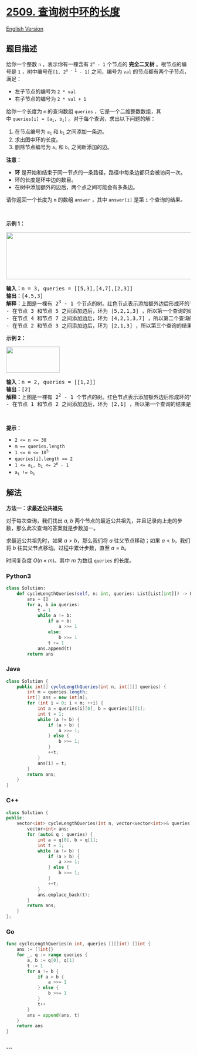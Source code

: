 # [2509. 查询树中环的长度](https://leetcode.cn/problems/cycle-length-queries-in-a-tree)

[English Version](/solution/2500-2599/2509.Cycle%20Length%20Queries%20in%20a%20Tree/README_EN.md)

## 题目描述

<!-- 这里写题目描述 -->

<p>给你一个整数&nbsp;<code>n</code>&nbsp;，表示你有一棵含有&nbsp;<code>2<sup>n</sup> - 1</code>&nbsp;个节点的 <strong>完全二叉树</strong>&nbsp;。根节点的编号是&nbsp;<code>1</code>&nbsp;，树中编号在<code>[1, 2<sup>n - 1</sup> - 1]</code>&nbsp;之间，编号为&nbsp;<code>val</code>&nbsp;的节点都有两个子节点，满足：</p>

<ul>
	<li>左子节点的编号为&nbsp;<code>2 * val</code></li>
	<li>右子节点的编号为&nbsp;<code>2 * val + 1</code></li>
</ul>

<p>给你一个长度为 <code>m</code>&nbsp;的查询数组 <code>queries</code>&nbsp;，它是一个二维整数数组，其中&nbsp;<code>queries[i] = [a<sub>i</sub>, b<sub>i</sub>]</code>&nbsp;。对于每个查询，求出以下问题的解：</p>

<ol>
	<li>在节点编号为&nbsp;<code>a<sub>i</sub></code> 和&nbsp;<code>b<sub>i</sub></code>&nbsp;之间添加一条边。</li>
	<li>求出图中环的长度。</li>
	<li>删除节点编号为&nbsp;<code>a<sub>i</sub></code> 和&nbsp;<code>b<sub>i</sub></code>&nbsp;之间新添加的边。</li>
</ol>

<p><strong>注意：</strong></p>

<ul>
	<li><strong>环</strong> 是开始和结束于同一节点的一条路径，路径中每条边都只会被访问一次。</li>
	<li>环的长度是环中边的数目。</li>
	<li>在树中添加额外的边后，两个点之间可能会有多条边。</li>
</ul>

<p>请你返回一个长度为 <code>m</code>&nbsp;的数组<em>&nbsp;</em><code>answer</code>&nbsp;，其中&nbsp;<code>answer[i]</code>&nbsp;是第&nbsp;<code>i</code>&nbsp;个查询的结果<i>。</i></p>

<p>&nbsp;</p>

<p><strong>示例 1：</strong></p>

<p><img alt="" src="https://fastly.jsdelivr.net/gh/doocs/leetcode@main/solution/2500-2599/2509.Cycle%20Length%20Queries%20in%20a%20Tree/images/bexample1.png" style="width: 647px; height: 128px;" /></p>

<pre>
<b>输入：</b>n = 3, queries = [[5,3],[4,7],[2,3]]
<b>输出：</b>[4,5,3]
<b>解释：</b>上图是一棵有 2<sup>3</sup> - 1 个节点的树。红色节点表示添加额外边后形成环的节点。
- 在节点 3 和节点 5 之间添加边后，环为 [5,2,1,3] ，所以第一个查询的结果是 4 。删掉添加的边后处理下一个查询。
- 在节点 4 和节点 7 之间添加边后，环为 [4,2,1,3,7] ，所以第二个查询的结果是 5 。删掉添加的边后处理下一个查询。
- 在节点 2 和节点 3 之间添加边后，环为 [2,1,3] ，所以第三个查询的结果是 3 。删掉添加的边。
</pre>

<p><strong>示例 2：</strong></p>

<p><img alt="" src="https://fastly.jsdelivr.net/gh/doocs/leetcode@main/solution/2500-2599/2509.Cycle%20Length%20Queries%20in%20a%20Tree/images/aexample2.png" style="width: 146px; height: 71px;" /></p>

<pre>
<b>输入：</b>n = 2, queries = [[1,2]]
<b>输出：</b>[2]
<b>解释：</b>上图是一棵有 2<sup>2</sup> - 1 个节点的树。红色节点表示添加额外边后形成环的节点。
- 在节点 1 和节点 2 之间添加边后，环为 [2,1] ，所以第一个查询的结果是 2 。删掉添加的边。
</pre>

<p>&nbsp;</p>

<p><strong>提示：</strong></p>

<ul>
	<li><code>2 &lt;= n &lt;= 30</code></li>
	<li><code>m == queries.length</code></li>
	<li><code>1 &lt;= m &lt;= 10<sup>5</sup></code></li>
	<li><code>queries[i].length == 2</code></li>
	<li><code>1 &lt;= a<sub>i</sub>, b<sub>i</sub> &lt;= 2<sup>n</sup> - 1</code></li>
	<li><code>a<sub>i</sub> != b<sub>i</sub></code></li>
</ul>

## 解法

<!-- 这里可写通用的实现逻辑 -->

**方法一：求最近公共祖先**

对于每次查询，我们找出 $a$, $b$ 两个节点的最近公共祖先，并且记录向上走的步数，那么此次查询的答案就是步数加一。

求最近公共祖先时，如果 $a \gt b$，那么我们将 $a$ 往父节点移动；如果 $a \lt b$，我们将 $b$ 往其父节点移动。过程中累计步数，直至 $a = b$。

时间复杂度 $O(n \times m)$。其中 $m$ 为数组 `queries` 的长度。

<!-- tabs:start -->

### **Python3**

<!-- 这里可写当前语言的特殊实现逻辑 -->

```python
class Solution:
    def cycleLengthQueries(self, n: int, queries: List[List[int]]) -> List[int]:
        ans = []
        for a, b in queries:
            t = 1
            while a != b:
                if a > b:
                    a >>= 1
                else:
                    b >>= 1
                t += 1
            ans.append(t)
        return ans
```

### **Java**

<!-- 这里可写当前语言的特殊实现逻辑 -->

```java
class Solution {
    public int[] cycleLengthQueries(int n, int[][] queries) {
        int m = queries.length;
        int[] ans = new int[m];
        for (int i = 0; i < m; ++i) {
            int a = queries[i][0], b = queries[i][1];
            int t = 1;
            while (a != b) {
                if (a > b) {
                    a >>= 1;
                } else {
                    b >>= 1;
                }
                ++t;
            }
            ans[i] = t;
        }
        return ans;
    }
}
```

### **C++**

```cpp
class Solution {
public:
    vector<int> cycleLengthQueries(int n, vector<vector<int>>& queries) {
        vector<int> ans;
        for (auto& q : queries) {
            int a = q[0], b = q[1];
            int t = 1;
            while (a != b) {
                if (a > b) {
                    a >>= 1;
                } else {
                    b >>= 1;
                }
                ++t;
            }
            ans.emplace_back(t);
        }
        return ans;
    }
};
```

### **Go**

```go
func cycleLengthQueries(n int, queries [][]int) []int {
	ans := []int{}
	for _, q := range queries {
		a, b := q[0], q[1]
		t := 1
		for a != b {
			if a > b {
				a >>= 1
			} else {
				b >>= 1
			}
			t++
		}
		ans = append(ans, t)
	}
	return ans
}
```

### **...**

```

```

<!-- tabs:end -->
